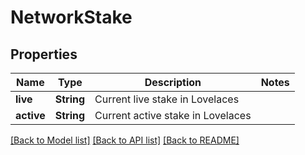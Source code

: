# NetworkStake

## Properties
Name | Type | Description | Notes
------------ | ------------- | ------------- | -------------
**live** | **String** | Current live stake in Lovelaces | 
**active** | **String** | Current active stake in Lovelaces | 

[[Back to Model list]](../README.md#documentation-for-models) [[Back to API list]](../README.md#documentation-for-api-endpoints) [[Back to README]](../README.md)


